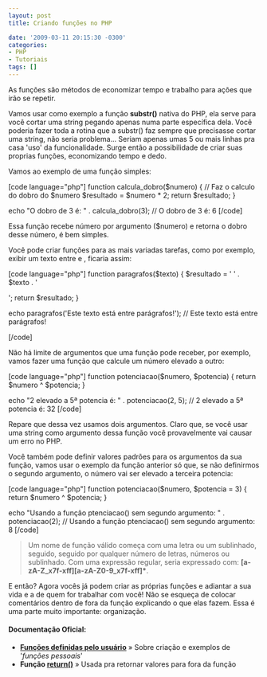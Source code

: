 ```yaml
---
layout: post
title: Criando funções no PHP

date: '2009-03-11 20:15:30 -0300'
categories:
- PHP
- Tutoriais
tags: []
---
```

As funções são métodos de economizar tempo e trabalho para ações que irão se repetir.

Vamos usar como exemplo a função <strong>substr()</strong> nativa do PHP, ela serve para você cortar uma string pegando apenas numa parte específica dela. Você poderia fazer toda a rotina que a substr() faz sempre que precisasse cortar uma string, não seria problema... Seriam apenas umas 5 ou mais linhas pra casa 'uso' da funcionalidade. Surge então a possibilidade de criar suas proprias funções, economizando tempo e dedo.

Vamos ao exemplo de uma função simples:


[code language="php"]
function calcula_dobro($numero) {
    // Faz o calculo do dobro do $numero
    $resultado = $numero * 2;
    return $resultado;
}

echo "O dobro de 3 é: " . calcula_dobro(3);
// O dobro de 3 é: 6
[/code]

Essa função recebe número por argumento ($numero) e retorna o dobro desse número, é bem simples.

Você pode criar funções para as mais variadas tarefas, como por exemplo, exibir um texto entre  e
, ficaria assim:


[code language="php"]
function paragrafos($texto) {
    $resultado = '
' . $texto . '

';
    return $resultado;
}

echo paragrafos('Este texto está entre parágrafos!');
//
Este texto está entre parágrafos!

[/code]

Não há limite de argumentos que uma função pode receber, por exemplo, vamos fazer uma função que calcule um número elevado a outro:


[code language="php"]
function potenciacao($numero, $potencia) {
    return $numero ^ $potencia;
}

echo "2 elevado a 5ª potencia é: " . potenciacao(2, 5);
// 2 elevado a 5ª potencia é: 32
[/code]

Repare que dessa vez usamos dois argumentos. Claro que, se você usar uma string como argumento dessa função você provavelmente vai causar um erro no PHP.

Você também pode definir valores padrões para os argumentos da sua função, vamos usar o exemplo da função anterior só que, se não definirmos o segundo argumento, o número vai ser elevado a terceira potencia:


[code language="php"]
function potenciacao($numero, $potencia = 3) {
    return $numero ^ $potencia;
}

echo "Usando a função ptenciacao() sem segundo argumento: " . potenciacao(2);
// Usando a função ptenciacao() sem segundo argumento: 8
[/code]

<blockquote>Um nome de função válido começa com uma letra ou um sublinhado, seguido, seguido por qualquer número de letras, números ou sublinhado. Com uma expressão regular, seria expressado com: <strong>[a-zA-Z_x7f-xff][a-zA-Z0-9_x7f-xff]*</strong>.
</blockquote>
E então? Agora vocês já podem criar as próprias funções e adiantar a sua vida e a de quem for trabalhar com você! Não se esqueça de colocar comentários dentro de fora da função explicando o que elas fazem. Essa é uma parte muito importante: organização.

<h4>Documentação Oficial:</h4>
<ul>
<li><strong><a href="http://www.php.net/manual/pt_BR/functions.user-defined.php" target="_blank">Funções definidas pelo usuário</a></strong> » Sobre criação e exemplos de '<em>funções pessoais</em>'</li>
<li><strong>Função <a href="http://www.php.net/manual/pt_BR/function.return.php" target="_blank">return()</a></strong> » Usada pra retornar valores para fora da função</li>
</ul>
